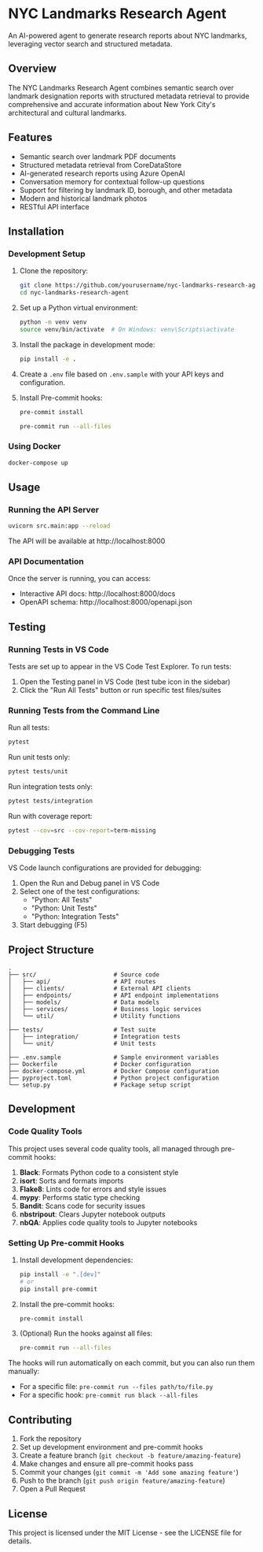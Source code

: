 # NYC Landmarks Research Agent

An AI-powered agent to generate research reports about NYC landmarks, leveraging vector search and structured metadata.

## Overview

The NYC Landmarks Research Agent combines semantic search over landmark designation reports with structured metadata retrieval to provide comprehensive and accurate information about New York City's architectural and cultural landmarks.

## Features

- Semantic search over landmark PDF documents
- Structured metadata retrieval from CoreDataStore
- AI-generated research reports using Azure OpenAI
- Conversation memory for contextual follow-up questions
- Support for filtering by landmark ID, borough, and other metadata
- Modern and historical landmark photos
- RESTful API interface

## Installation

### Development Setup

1. Clone the repository:
   ```bash
   git clone https://github.com/yourusername/nyc-landmarks-research-agent.git
   cd nyc-landmarks-research-agent
   ```

2. Set up a Python virtual environment:
   ```bash
   python -m venv venv
   source venv/bin/activate  # On Windows: venv\Scripts\activate
   ```

3. Install the package in development mode:
   ```bash
   pip install -e .
   ```

4. Create a `.env` file based on `.env.sample` with your API keys and configuration.

5. Install Pre-commit hooks:
   ```bash
   pre-commit install

   pre-commit run --all-files
   ```

### Using Docker

```bash
docker-compose up
```

## Usage

### Running the API Server

```bash
uvicorn src.main:app --reload
```

The API will be available at http://localhost:8000

### API Documentation

Once the server is running, you can access:
- Interactive API docs: http://localhost:8000/docs
- OpenAPI schema: http://localhost:8000/openapi.json

## Testing

### Running Tests in VS Code

Tests are set up to appear in the VS Code Test Explorer. To run tests:

1. Open the Testing panel in VS Code (test tube icon in the sidebar)
2. Click the "Run All Tests" button or run specific test files/suites

### Running Tests from the Command Line

Run all tests:
```bash
pytest
```

Run unit tests only:
```bash
pytest tests/unit
```

Run integration tests only:
```bash
pytest tests/integration
```

Run with coverage report:
```bash
pytest --cov=src --cov-report=term-missing
```

### Debugging Tests

VS Code launch configurations are provided for debugging:

1. Open the Run and Debug panel in VS Code
2. Select one of the test configurations:
   - "Python: All Tests"
   - "Python: Unit Tests"
   - "Python: Integration Tests"
3. Start debugging (F5)

## Project Structure

```
.
├── src/                      # Source code
│   ├── api/                  # API routes
│   ├── clients/              # External API clients
│   ├── endpoints/            # API endpoint implementations
│   ├── models/               # Data models
│   ├── services/             # Business logic services
│   └── util/                 # Utility functions
│
├── tests/                    # Test suite
│   ├── integration/          # Integration tests
│   └── unit/                 # Unit tests
│
├── .env.sample               # Sample environment variables
├── Dockerfile                # Docker configuration
├── docker-compose.yml        # Docker Compose configuration
├── pyproject.toml            # Python project configuration
└── setup.py                  # Package setup script
```

## Development

### Code Quality Tools

This project uses several code quality tools, all managed through pre-commit hooks:

1. **Black**: Formats Python code to a consistent style
2. **isort**: Sorts and formats imports
3. **Flake8**: Lints code for errors and style issues
4. **mypy**: Performs static type checking
5. **Bandit**: Scans code for security issues
6. **nbstripout**: Clears Jupyter notebook outputs
7. **nbQA**: Applies code quality tools to Jupyter notebooks

### Setting Up Pre-commit Hooks

1. Install development dependencies:
   ```bash
   pip install -e ".[dev]"
   # or
   pip install pre-commit
   ```

2. Install the pre-commit hooks:
   ```bash
   pre-commit install
   ```

3. (Optional) Run the hooks against all files:
   ```bash
   pre-commit run --all-files
   ```

The hooks will run automatically on each commit, but you can also run them manually:
- For a specific file: `pre-commit run --files path/to/file.py`
- For a specific hook: `pre-commit run black --all-files`

## Contributing

1. Fork the repository
2. Set up development environment and pre-commit hooks
3. Create a feature branch (`git checkout -b feature/amazing-feature`)
4. Make changes and ensure all pre-commit hooks pass
5. Commit your changes (`git commit -m 'Add some amazing feature'`)
6. Push to the branch (`git push origin feature/amazing-feature`)
7. Open a Pull Request

## License

This project is licensed under the MIT License - see the LICENSE file for details.
